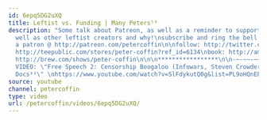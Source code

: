 ```yaml
---
id: 6epq5DG2uXQ
title: Leftist vs. Funding | Many Peters⁵⁶
description: "Some talk about Patreon, as well as a reminder to support myself as
  well as other leftist creators and why!\nsubscribe and ring the bell and/or become
  a patron @ http://patreon.com/petercoffin\n\nfollow: http://twitter.com/petercoffin\nmerch:
  http://teepublic.com/stores/peter-coffin?ref_id=6134\nbook: http://amzn.to/32aT4FJ\npodcast:
  http://brew.com/shows/peter-coffin\n\n\n*****************\n\n-~-~~-~~~-~~-~-\nNEW
  VIDEO: \"Free Speech 2: Censorship Boogaloo (Infowars, Steven Crowder) | Very Important
  Docs²³\" \nhttps://www.youtube.com/watch?v=SlFdykutQ0g&list=PL9oHQnEByWyXObkJN9YYQS9hxBjpN8RLG\n-~-~~-~~~-~~-~-"
source: youtube
channel: petercoffin
type: video
url: /petercoffin/videos/6epq5DG2uXQ/
---
```

